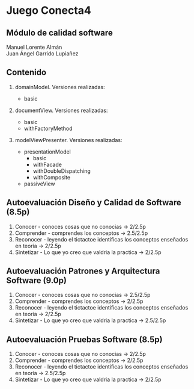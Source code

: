 # Juego Conecta4  

## Módulo de calidad software  

Manuel Lorente Almán  
Juan Ángel Garrido Lupiañez  

## Contenido  

1. domainModel. Versiones realizadas:  

    * basic  

2. documentView. Versiones realizadas:  

    * basic  
    * withFactoryMethod  

3. modelViewPresenter. Versiones realizadas:  

    * presentationModel
        * basic
        * withFacade
        * withDoubleDispatching
        * withComposite
    * passiveView  

## Autoevaluación Diseño y Calidad de Software (8.5p)  

1. Conocer - conoces cosas que no conocias -> 2/2.5p  
2. Comprender - comprendes los conceptos -> 2.5/2.5p  
3. Reconocer - leyendo el tictactoe identificas los conceptos enseñados en teoría -> 2/2.5p  
4. Sintetizar - Lo que yo creo que valdria la practica -> 2/2.5p  
  
## Autoevaluación Patrones y Arquitectura Software (9.0p)  

1. Conocer - conoces cosas que no conocias -> 2.5/2.5p  
2. Comprender - comprendes los conceptos -> 2/2.5p  
3. Reconocer - leyendo el tictactoe identificas los conceptos enseñados en teoría -> 2/2.5p  
4. Sintetizar - Lo que yo creo que valdria la practica -> 2.5/2.5p  

## Autoevaluación Pruebas Software (8.5p)  

1. Conocer - conoces cosas que no conocias -> 2/2.5p  
2. Comprender - comprendes los conceptos -> 2/2.5p  
3. Reconocer - leyendo el tictactoe identificas los conceptos enseñados en teoría -> 2.5/2.5p  
4. Sintetizar - Lo que yo creo que valdria la practica -> 2/2.5p  
